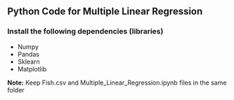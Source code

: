 ## Python Code for Multiple Linear Regression

### Install the following dependencies (libraries)

* Numpy
* Pandas
* Sklearn
* Matplotlib

**Note:** Keep Fish.csv and Multiple_Linear_Regression.ipynb files in the same folder
